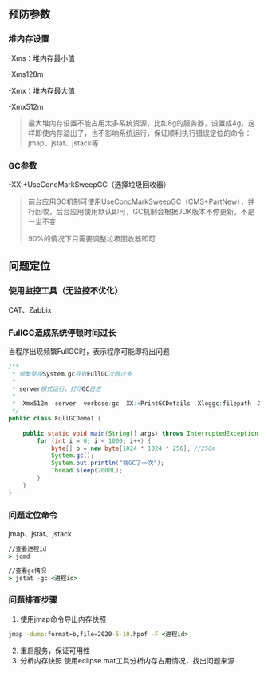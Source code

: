 ## 预防参数
### 堆内存设置
-Xms：堆内存最小值

-Xms128m

-Xmx：堆内存最大值

-Xmx512m

> 最大堆内存设置不能占用太多系统资源，比如8g的服务器，设置成4g，这样即使内存溢出了，也不影响系统运行，保证顺利执行错误定位的命令：jmap、jstat、jstack等

### GC参数
-XX:+UseConcMarkSweepGC（选择垃圾回收器）

> 前台应用GC机制可使用UseConcMarkSweepGC（CMS+PartNew），并行回收，后台应用使用默认即可，GC机制会根据JDK版本不停更新，不是一尘不变
>
> 90%的情况下只需要调整垃圾回收器即可

## 问题定位
### 使用监控工具（无监控不优化）
CAT、Zabbix

### FullGC造成系统停顿时间过长
当程序出现频繁FullGC时，表示程序可能即将出问题
```java
/**
 * 频繁使用System.gc导致FullGC次数过多
 * 
 * server模式运行，打印GC日志
 * 
 * -Xmx512m -server -verbose:gc -XX:+PrintGCDetails -Xloggc:filepath -XX:+HeapDumpOnOutOfMemoryError
 */
public class FullGCDemo1 {
    
    public static void main(String[] args) throws InterruptedException {
        for (int i = 0; i < 1000; i++) {
            byte[] b = new byte[1024 * 1024 * 256]; //256m
            System.gc();
            System.out.println("我GC了一次");
            Thread.sleep(2000L);
        }
    }
}
```

### 问题定位命令
jmap、jstat、jstack

```cmd
//查看进程id
> jcmd

//查看gc情况
> jstat -gc <进程id>
```
### 问题排查步骤
1. 使用jmap命令导出内存快照
```cmd
jmap -dump:format=b,file=2020-5-10.hpof -F <进程id> 
```
2. 重启服务，保证可用性
3. 分析内存快照
使用eclipse mat工具分析内存占用情况，找出问题来源